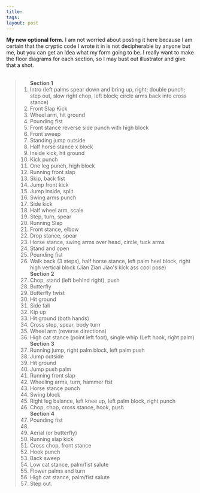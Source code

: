 ```yaml
---
title: 
tags: 
layout: post
---
```

<b>My new optional form.</b>  I am not worried about posting it here because I am certain that the cryptic code I wrote it in is not decipherable by anyone but me, but you can get an idea what my form going to be. I really want to make the floor diagrams for each section, so I may bust out illustrator and give that a shot.  <br /><blockquote><ol><strong>Section 1</strong><li>Intro (left palms spear down and bring up, right; double punch; step out, slow right chop, left block; circle arms back into cross stance)</li><li> Front Slap Kick</li><li> Wheel arm, hit ground</li><li> Pounding fist</li><li> Front stance reverse side punch with high block</li><li> Front sweep</li><li> Standing jump outside</li><li> Half horse stance x block</li><li> Inside kick, hit ground</li><li> Kick punch</li><li> One leg punch, high block</li><li> Running front slap</li><li> Skip, back fist</li><li> Jump front kick</li><li> Jump inside, split</li><li> Swing arms punch</li><li> Side kick</li><li> Half wheel arm, scale</li><li> Step, turn, spear</li><li> Running Slap</li><li> Front stance, elbow</li><li> Drop stance, spear</li><li> Horse stance, swing arms over head, circle, tuck arms</li><li> Stand and open</li><li> Pounding fist</li><li> Walk back (3 steps), half horse stance, left palm heel block, right high vertical block (Jian Zian Jiao's kick ass cool pose)<br>  <strong>Section 2</strong></li><li> Chop, stand (left behind right), push</li><li> Butterfly</li><li> Butterfly twist</li><li> Hit ground</li><li> Side fall</li><li> Kip up</li><li> Hit ground (both hands)</li><li> Cross step, spear, body turn</li><li> Wheel arm (reverse directions)</li><li> High cat stance (point left foot), single whip (Left hook, right palm)<br><strong>Section 3</strong></li><li> Running jump, right palm block, left palm push</li><li> Jump outside</li><li> Hit ground</li><li> Jump push palm</li><li> Running front slap</li><li> Wheeling arms, turn, hammer fist</li><li> Horse stance punch</li><li> Swing block</li><li> Right leg balance, left knee up, left palm block, right punch</li><li> Chop, chop, cross stance, hook, push<br><strong>Section 4</strong></li><li> Pounding fist </li><li></li><li>Aerial (or butterfly) </li><li> Running slap kick</li><li> Cross chop, front stance</li><li> Hook punch</li><li> Back sweep</li><li> Low cat stance, palm/fist salute</li><li> Flower palms and turn</li><li> High cat stance, palm/fist salute</li><li> Step out.</li></ol></blockquote><br /><br /><br /><br />
